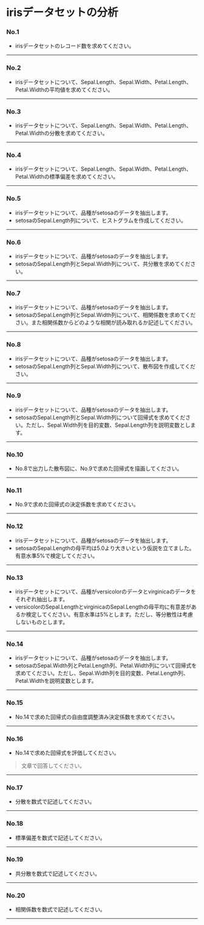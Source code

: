 # irisデータセットの分析

### No.1

* irisデータセットのレコード数を求めてください。

---

### No.2

* irisデータセットについて、Sepal.Length、Sepal.Width、Petal.Length、Petal.Widthの平均値を求めてください。

---

### No.3

* irisデータセットについて、Sepal.Length、Sepal.Width、Petal.Length、Petal.Widthの分散を求めてください。

---

### No.4

* irisデータセットについて、Sepal.Length、Sepal.Width、Petal.Length、Petal.Widthの標準偏差を求めてください。

---

### No.5

* irisデータセットについて、品種がsetosaのデータを抽出します。
* setosaのSepal.Length列について、ヒストグラムを作成してください。

---

### No.6

* irisデータセットについて、品種がsetosaのデータを抽出します。
* setosaのSepal.Length列とSepal.Width列について、共分散を求めてください。

---

### No.7

* irisデータセットについて、品種がsetosaのデータを抽出します。
* setosaのSepal.Length列とSepal.Width列について、相関係数を求めてください。また相関係数からどのような相関が読み取れるか記述してください。

---

### No.8

* irisデータセットについて、品種がsetosaのデータを抽出します。
* setosaのSepal.Length列とSepal.Width列について、散布図を作成してください。

---

### No.9

* irisデータセットについて、品種がsetosaのデータを抽出します。
* setosaのSepal.Length列とSepal.Width列について回帰式を求めてください。ただし、Sepal.Width列を目的変数、Sepal.Length列を説明変数とします。

---

### No.10

* No.8で出力した散布図に、No.9で求めた回帰式を描画してください。

---

### No.11

* No.9で求めた回帰式の決定係数を求めてください。

---

### No.12

* irisデータセットについて、品種がsetosaのデータを抽出します。
* setosaのSepal.Lengthの母平均は5.0より大きいという仮説を立てました。有意水準5%で検定してください。

---

### No.13

* irisデータセットについて、品種がversicolorのデータとvirginicaのデータをそれぞれ抽出します。
* versicolorのSepal.LengthとvirginicaのSepal.Lengthの母平均に有意差があるか検定してください。有意水準は5%とします。ただし、等分散性は考慮しないものとします。

---

### No.14

* irisデータセットについて、品種がsetosaのデータを抽出します。
* setosaのSepal.Width列とPetal.Length列、Petal.Width列について回帰式を求めてください。ただし、Sepal.Width列を目的変数、Petal.Length列、Petal.Widthを説明変数とします。

---

### No.15

* No.14で求めた回帰式の自由度調整済み決定係数を求めてください。

---

### No.16

* No.14で求めた回帰式を評価してください。

> 文章で回答してください。

---

### No.17

* 分散を数式で記述してください。

---

### No.18

* 標準偏差を数式で記述してください。

---

### No.19

* 共分散を数式で記述してください。

---

### No.20

* 相関係数を数式で記述してください。

---

<!--


# 1
nrow(iris)

# 2
sapply(iris[, 1:4], mean)

# 3
sapply(iris[, 1:4], var)

# 4
sapply(iris[, 1:4], sd)

# 5
setosa <- iris[iris$Species == 'setosa',]
hist(setosa$Sepal.Length)

# 6
cov(setosa$Sepal.Length, setosa$Sepal.Width)

# 7
cor(setosa$Sepal.Length, setosa$Sepal.Width)

# 8
plot(setosa$Sepal.Length, setosa$Sepal.Width)

# 9
model <- lm(Sepal.Width~Sepal.Length, setosa)
model$coefficients

# 10
abline(model)

# 11
summary(model)$r.squared

# 12
t.test(setosa$Sepal.Length, mu = 5.0)

# 13
versicolor <- iris[iris$Species == 'versicolor',]
virginica <- iris[iris$Species == 'virginica',]
t.test(versicolor$Sepal.Length, virginica$Sepal.Length)

# 14
model2 <- lm(Sepal.Width~ Petal.Length + Petal.Width, setosa)
model2$coefficients

# 15
summary(model2)$adj.r.squared

 -->
